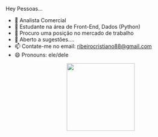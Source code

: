 Hey Pessoas...

- 🔭 Analista Comercial
- 🌱 Estudante na área de Front-End, Dados (Python)
- 👯 Procuro uma posição no mercado de trabalho
- 💬 Aberto a sugestões....
- 📫 Contate-me no email: ribeirocristiano88@gmail.com
- 😄 Pronouns: ele/dele

<div align="center">
  <a href="https://github.com/Crcintra">
  <img height="180em" src="https://github-readme-stats.vercel.app/api?username=Crcintra&show_icons=true&theme=dracula&include_all_commits=true&count_private=true"/>
</div>
